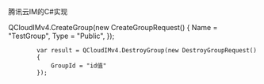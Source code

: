 腾讯云IM的C#实现

 QCloudIMv4.CreateGroup(new CreateGroupRequest()
            {
                Name = "TestGroup",
                Type = "Public",
            });

            var result = QCloudIMv4.DestroyGroup(new DestroyGroupRequest()
            {
                GroupId = "id值"
            });